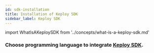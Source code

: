 ```yaml
---
id: sdk-installation
title: Installation of Keploy SDK
sidebar_label: Keploy SDK
---
```


import WhatIsAKeploySDK from '../concepts/what-is-a-keploy-sdk.md'

<WhatIsAKeploySDK/>

### **Choose programming language to integrate [Keploy SDK](/application-development).**

